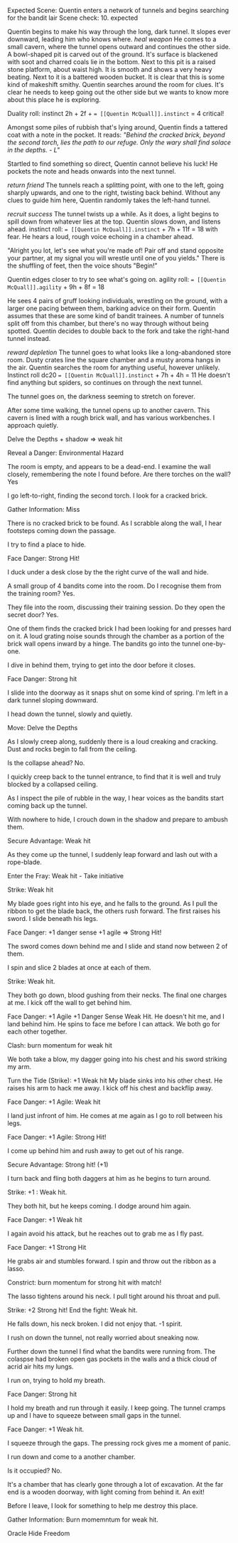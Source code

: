 Expected Scene: Quentin enters a network of tunnels and begins searching for the bandit lair
Scene check: 10. expected

Quentin begins to make his way through the long, dark tunnel. It slopes ever downward, leading him who knows where.
*heal weapon*
He comes to a small cavern, where the tunnel opens outward and continues the other side.
A bowl-shaped pit is carved out of the ground. It's surface is blackened with soot and charred coals lie in the bottom. Next to this pit is a raised stone platform, about waist high. It is smooth and shows a very heavy beating. Next to it is a battered wooden bucket.
It is clear that this is some kind of makeshift smithy.
Quentin searches around the room for clues. It's clear he needs to keep going out the other side but we wants to know more about this place he is exploring.

Duality roll: instinct 2h + 2f + `= [[Quentin McQuall]].instinct` = 4 critical!

Amongst some piles of rubbish that's lying around, Quentin finds a tattered coat with a note in the pocket. It reads:
*"Behind the cracked brick, beyond the second torch, lies the path to our refuge. Only the wary shall find solace in the depths. - L"*

Startled to find something so direct, Quentin cannot believe his luck!
He pockets the note and heads onwards into the next tunnel.

*return friend*
The tunnels reach a splitting point, with one to the left, going sharply upwards, and one to the right, twisting back behind.
Without any clues to guide him here, Quentin randomly takes the left-hand tunnel.

*recruit success*
The tunnel twists up a while. As it does, a light begins to spill down from whatever lies at the top. Quentin slows down, and listens ahead.
instinct roll: `= [[Quentin McQuall]].instinct` + 7h + 11f = 18 with fear.
He hears a loud, rough voice echoing in a chamber ahead.

"Alright you lot, let's see what you're made of! Pair off and stand opposite your partner, at my signal you will wrestle until one of you yields."
There is the shuffling of feet, then the voice shouts "Begin!"

Quentin edges closer to try to see what's going on.
agility roll: `= [[Quentin McQuall]].agility` + 9h + 8f = 18

He sees 4 pairs of gruff looking individuals, wrestling on the ground, with a larger one pacing between them, barking advice on their form. Quentin assumes that these are some kind of bandit trainees. 
A number of tunnels split off from this chamber, but there's no way through without being spotted. Quentin decides to double back to the fork and take the right-hand tunnel instead. 

*reward depletion*
The tunnel goes to what looks like a long-abandoned store room. Dusty crates line the square chamber and a musty aroma hangs in the air. 
Quentin searches the room for anything useful, however unlikely. 
Instinct roll dc20 `= [[Quentin McQuall]].instinct` + 7h + 4h = 11
He doesn't find anything but spiders, so continues on through the next tunnel. 

The tunnel goes on, the darkness seeming to stretch on forever. 

After some time walking, the tunnel opens up to another cavern. This cavern is lined with a rough brick wall, and has various workbenches. I approach quietly.

Delve the Depths + shadow => weak hit

Reveal a Danger: Environmental Hazard

The room is empty, and appears to be a dead-end.
I examine the wall closely, remembering the note I found before.
Are there torches on the wall? Yes

I go left-to-right, finding the second torch. I look for a cracked brick.

Gather Information: Miss

There is no cracked brick to be found. As I scrabble along the wall, I hear footsteps coming down the passage.

I try to find a place to hide.

Face Danger: Strong Hit!

I duck under a desk close by the the right curve of the wall and hide.

A small group of 4 bandits come into the room.
Do I recognise them from the training room? Yes.

They file into the room, discussing their training session.
Do they open the secret door? Yes.

One of them finds the cracked brick I had been looking for and presses hard on it. A loud grating noise sounds through the chamber as a portion of the brick wall opens inward by a hinge.
The bandits go into the tunnel one-by-one.

I dive in behind them, trying to get into the door before it closes.

Face Danger: Strong hit

I slide into the doorway as it snaps shut on some kind of spring. I'm left in a dark tunnel sloping downward.

 I head down the tunnel, slowly and quietly.

Move: Delve the Depths

As I slowly creep along, suddenly there is a loud creaking and cracking. Dust and rocks begin to fall from the ceiling.

Is the collapse ahead? No.

I quickly creep back to the tunnel entrance, to find that it is well and truly blocked by a collapsed ceiling.

As I inspect the pile of rubble in the way, I hear voices as the bandits start coming back up the tunnel.

With nowhere to hide, I crouch down in the shadow and prepare to ambush them.

Secure Advantage: Weak hit
 
 As they come up the tunnel, I suddenly leap forward and lash out with a rope-blade.

Enter the Fray: Weak hit - Take initiative

Strike: Weak hit

My blade goes right into his eye, and he falls to the ground.
As I pull the ribbon to get the blade back, the others rush forward.
The first raises his sword. I slide beneath his legs.

Face Danger: +1 danger sense +1 agile => Strong Hit!

The sword comes down behind me and I slide and stand now between 2 of them.

I spin and slice 2 blades at once at each of them.

Strike: Weak hit.

They both go down, blood gushing from their necks. The final one charges at me.
I kick off the wall to get behind him.

Face Danger: +1 Agile +1 Danger Sense
Weak Hit.
He doesn't hit me, and I land behind him. He spins to face me before I can attack. We both go for each other together.

Clash: burn momentum for weak hit

We both take a blow, my dagger going into his chest and his sword striking my arm.

Turn the Tide (Strike): +1 Weak hit
My blade sinks into his other chest. He raises his arm to hack me away. I kick off his chest and backflip away.

Face Danger: +1 Agile: Weak hit

I land just infront of him. He comes at me again as I go to roll between his legs.

Face Danger: +1 Agile: Strong Hit!

I come up behind him and rush away to get out of his range.

Secure Advantage: Strong hit! (+1)

I turn back and fling both daggers at him as he begins to turn around.

Strike: +1 : Weak hit.

They both hit, but he keeps coming. I dodge around him again.

Face Danger: +1 Weak hit

I again avoid his attack, but he reaches out to grab me as I fly past.

Face Danger: +1 Strong Hit

He grabs air and stumbles forward. I spin and throw out the ribbon as a lasso.

Constrict: burn momentum for strong hit with match!

The lasso tightens around his neck. I pull tight around his throat and pull.

Strike: +2 Strong hit!
End the fight: Weak hit.

He falls down, his neck broken. I did not enjoy that. -1 spirit.

I rush on down the tunnel, not really worried about sneaking now.

Further down the tunnel I find what the bandits were running from. The colaspse had broken open gas pockets in the walls and a thick cloud of acrid air hits my lungs.

I run on, trying to hold my breath.

Face Danger: Strong hit

I hold my breath and run through it easily.
I keep going. The tunnel cramps up and I have to squeeze between small gaps in the tunnel.

Face Danger: +1 Weak hit.

I squeeze through the gaps. The pressing rock gives me a moment of panic.

I run down and come to a another chamber.

Is it occupied? No.

It's a chamber that has clearly gone through a lot of excavation. At the far end is a wooden doorway, with light coming from behind it. An exit!

Before I leave, I look for something to help me destroy this place.

Gather Information: Burn momemntum for weak hit.

Oracle Hide Freedom

